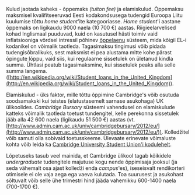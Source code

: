 Kulud jaotada kaheks - õppemaks _(tuiton fee)_ ja
elamiskulud. Õppemaksu maksmisel kvalifitseeruvad Eesti kodakondsusega
tudengid Euroopa Liitu kuulumise tõttu _home student_'ite
kategooriasse. _Home student_'i aastane õppemaks on ligikaudu 9000
naela (10 700 €) aastas. Riigieelarvelised kohad Inglismaal puuduvad,
kuid on kasutusel hästi toimiv vaid inflatsiooniga võrdsel intressil
põhinev [õppelaenu](http://www.studentfinance.direct.gov.uk) süsteem,
mida kõigil EL-i kodanikel on võimalik taotleda. Tagasimaksu tingimusi
võib pidada tudengisõbralikuks, sest maksmist ei pea alustama mitte
kohe pärast õpingute lõppu, vaid siis, kui regulaarne sissetulek on
ületanud kindla summa. Ühtlasi peatub tagasimaksmine, kui sissetulek
peaks alla selle summa
langema. ([http://en.wikipedia.org/wiki/Student_loans_in_the_United_Kingdom](http://en.wikipedia.org/wiki/Student_loans_in_the_United_Kingdom)).

Elamiskulud - üks faktor, mille tõttu õppimine Cambridge's võib
osutuda soodsamakski kui teistes (elatustasemelt sarnase asukohaga) UK
ülikoolides. _Cambridge Bursary_ süsteemi vahendusel on elamiskulude
katteks võimalik taotleda toetust tundengitel, kelle perekonna
sissetulek jääb alla 42 600 naela (ligikaudu 51 500 €) aastas
(vt. [http://www.admin.cam.ac.uk/univ/cambridgebursary/2012/eu/](http://www.admin.cam.ac.uk/univ/cambridgebursary/2012/eu/)). Kolledžitel
võib samuti olla sobivaid toetusskeeme. Ülevaate erinevate võimaluste
kohta võib leida
ka
[Cambridge University Student Union'i kodulehelt](http://www.cusu.cam.ac.uk/campaigns/rents/support.html).

Lõpetuseks tasub veel mainida, et Cambridge ülikool tagab kõikidele
_undergraduate_ tudengitele majutuse kogu nende õppimisaja jooksul (ja
seda vähemalt osa ajast kolledži enda _campus_'es), iseseisvalt
rendikorteri otimisele ei ole vaja aega ega vaeva kulutada. Toa
suurusest ja asukohast sõltuvalt võib selle ühe trimestri hind jääda
vahemikku 600-1400 naela (700-1700 €).
